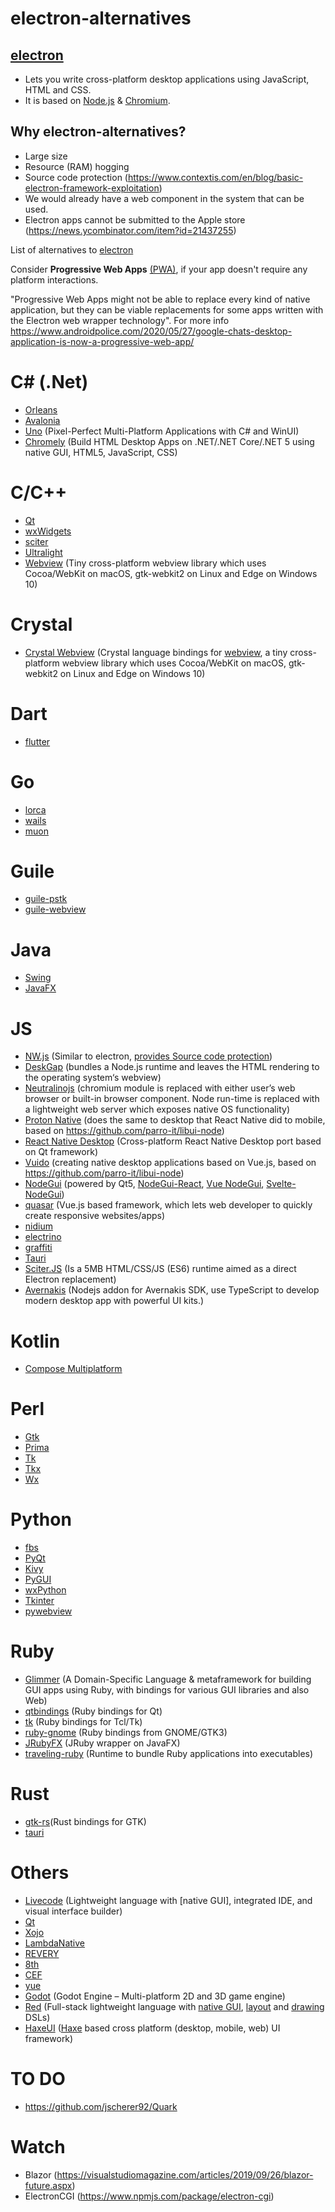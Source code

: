 # electron-alternatives

## [electron](https://electronjs.org)
* Lets you write cross-platform desktop applications using JavaScript, HTML and CSS.
* It is based on [Node.js](https://nodejs.org) & [Chromium](https://www.chromium.org).

## Why electron-alternatives?

* Large size
* Resource (RAM) hogging
* Source code protection (https://www.contextis.com/en/blog/basic-electron-framework-exploitation)
* We would already have a web component in the system that can be used.
* Electron apps cannot be submitted to the Apple store (https://news.ycombinator.com/item?id=21437255)

List of alternatives to [electron](https://electronjs.org)

Consider **Progressive Web Apps** [(PWA)](https://developers.google.com/web/progressive-web-apps/desktop), if your app doesn't require any platform interactions.

"Progressive Web Apps might not be able to replace every kind of native application, but they can be viable replacements for some apps written with the Electron web wrapper technology". For more info
https://www.androidpolice.com/2020/05/27/google-chats-desktop-application-is-now-a-progressive-web-app/


# C# (.Net)
* [Orleans](https://github.com/dotnet/Orleans)
* [Avalonia](https://avaloniaui.net)
* [Uno](https://platform.uno) (Pixel-Perfect Multi-Platform Applications with C# and WinUI)
* [Chromely](https://github.com/chromelyapps/Chromely) (Build HTML Desktop Apps on .NET/.NET Core/.NET 5 using native GUI, HTML5, JavaScript, CSS)

# C/C++
* [Qt](https://www.qt.io)
* [wxWidgets](https://wxwidgets.org)
* [sciter](https://sciter.com)
* [Ultralight](https://ultralig.ht)
* [Webview](https://github.com/webview/webview) (Tiny cross-platform webview library which uses Cocoa/WebKit on macOS, gtk-webkit2 on Linux and Edge on Windows 10)

# Crystal
* [Crystal Webview](https://github.com/naqvis/webview) (Crystal language bindings for [webview](https://github.com/webview/webview), a tiny cross-platform webview library which uses Cocoa/WebKit on macOS, gtk-webkit2 on Linux and Edge on Windows 10)

# Dart
* [flutter](https://flutter.dev)

# Go
* [lorca](https://github.com/zserge/lorca)
* [wails](https://github.com/wailsapp/wails)
* [muon](https://github.com/ImVexed/muon)

# Guile
* [guile-pstk](https://github.com/KikyTokamuro/guile-pstk)
* [guile-webview](https://github.com/KikyTokamuro/guile-webview)

# Java
* [Swing](https://en.wikipedia.org/wiki/Swing_(Java))
* [JavaFX](https://openjfx.io/)

# JS
* [NW.js](https://nwjs.io) (Similar to electron, [provides Source code protection](https://nwjs.io/blog/js-src-protect-perf/))
* [DeskGap](https://deskgap.com) (bundles a Node.js runtime and leaves the HTML rendering to the operating system‘s webview)
* [Neutralinojs](https://neutralino.js.org) (chromium module is replaced with either user’s web browser or built-in browser component. Node run-time is replaced with a lightweight web server which exposes native OS functionality)
* [Proton Native](https://proton-native.js.org) (does the same to desktop that React Native did to mobile, based on https://github.com/parro-it/libui-node)
* [React Native Desktop](https://github.com/status-im/react-native-desktop) (Cross-platform React Native Desktop port based on Qt framework)
* [Vuido](https://github.com/mimecorg/vuido) (creating native desktop applications based on Vue.js, based on https://github.com/parro-it/libui-node)
* [NodeGui](https://github.com/nodegui/nodegui) (powered by Qt5, [NodeGui-React](https://github.com/nodegui/react-nodegui), [Vue NodeGui](https://github.com/nodegui/vue-nodegui), [Svelte-NodeGui](https://github.com/nodegui/svelte-nodegui))
* [quasar](https://quasar.dev) (Vue.js based framework, which lets web developer to quickly create responsive websites/apps)
* [nidium](https://www.nidium.com)
* [electrino](https://github.com/pojala/electrino)
* [graffiti](https://github.com/cztomsik/graffiti)
* [Tauri](https://github.com/tauri-apps/tauri)
* [Sciter.JS](https://github.com/c-smile/sciter-js-sdk) (Is a 5MB HTML/CSS/JS (ES6) runtime aimed as a direct Electron replacement)
* [Avernakis](https://github.com/qber-soft/Ave-Nodejs) (Nodejs addon for Avernakis SDK, use TypeScript to develop modern desktop app with powerful UI kits.)

# Kotlin
* [Compose Multiplatform](https://www.jetbrains.com/lp/compose-mpp)

# Perl
* [Gtk](https://metacpan.org/pod/Gtk3)
* [Prima](https://metacpan.org/pod/Prima)
* [Tk](https://metacpan.org/dist/Tk)
* [Tkx](https://metacpan.org/pod/Tkx)
* [Wx](https://metacpan.org/pod/Wx)

# Python
* [fbs](https://build-system.fman.io)
* [PyQt](https://en.wikipedia.org/wiki/PyQt)
* [Kivy](https://kivy.org/#home)
* [PyGUI](http://www.cosc.canterbury.ac.nz/greg.ewing/python_gui)
* [wxPython](https://wxpython.org/)
* [Tkinter](https://docs.python.org/2/library/tkinter.html)
* [pywebview](https://github.com/r0x0r/pywebview)

# Ruby
* [Glimmer](https://github.com/AndyObtiva/glimmer) (A Domain-Specific Language & metaframework for building GUI apps using Ruby, with bindings for various GUI libraries and also Web)
* [qtbindings](https://github.com/ryanmelt/qtbindings) (Ruby bindings for Qt)
* [tk](https://github.com/ruby/tk) (Ruby bindings for Tcl/Tk)
* [ruby-gnome](https://github.com/ruby-gnome/ruby-gnome) (Ruby bindings from GNOME/GTK3)
* [JRubyFX](https://github.com/jruby/jrubyfx) (JRuby wrapper on JavaFX)
* [traveling-ruby](https://github.com/phusion/traveling-ruby) (Runtime to bundle Ruby applications into executables)

# Rust
* [gtk-rs](https://github.com/gtk-rs)(Rust bindings for GTK)
* [tauri](https://github.com/tauri-apps/tauri)

# Others
* [Livecode](https://livecode.com) (Lightweight language with [native GUI], integrated IDE, and visual interface builder) 
* [Qt](https://www.qt.io)
* [Xojo](https://www.xojo.com)
* [LambdaNative](http://www.lambdanative.org)
* [REVERY](https://www.outrunlabs.com/revery)
* [8th](https://8th-dev.com/index.html)
* [CEF](https://bitbucket.org/%7Bdc443723-7652-4c63-b340-033e522146db%7D/)
* [yue](https://github.com/yue/yue)
* [Godot](https://godotengine.org/) (Godot Engine – Multi-platform 2D and 3D game engine)
* [Red](https://www.red-lang.org/p/about.html) (Full-stack lightweight language with [native GUI](https://github.com/red/docs/blob/master/en/view.adoc), [layout](https://github.com/red/docs/blob/master/en/vid.adoc) and [drawing](https://github.com/red/docs/blob/master/en/draw.adoc) DSLs)
* [HaxeUI](http://haxeui.org/) ([Haxe](https://haxe.org) based cross platform (desktop, mobile, web) UI framework)

# TO DO
* https://github.com/jscherer92/Quark

# Watch
* Blazor (https://visualstudiomagazine.com/articles/2019/09/26/blazor-future.aspx)
* ElectronCGI (https://www.npmjs.com/package/electron-cgi)

